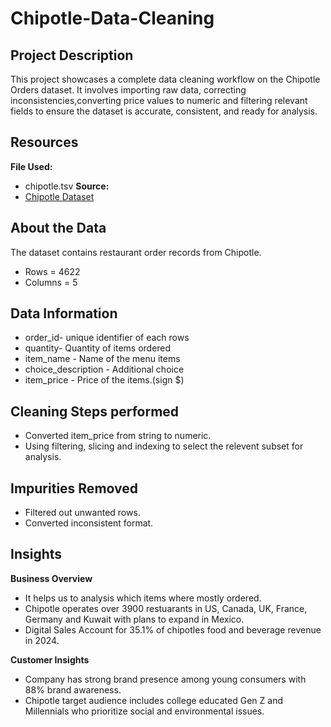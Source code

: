 # Chipotle-Data-Cleaning

## Project Description
This project showcases a complete data cleaning workflow on the Chipotle Orders dataset. It involves importing raw data, correcting inconsistencies,converting price values to numeric and filtering relevant fields to ensure the dataset is accurate, consistent, and ready for analysis.

## Resources
**File Used:**
- chipotle.tsv
**Source:**
- [Chipotle Dataset](https://www.kaggle.com/datasets/andyxie/chipotle)

## About the Data
The dataset contains restaurant order records from Chipotle.
- Rows = 4622
- Columns = 5

## Data Information
- order_id- unique identifier of each rows
- quantity- Quantity of items ordered
- item_name - Name of the menu items
- choice_description - Additional choice
- item_price - Price of the items.(sign $)

## Cleaning Steps performed
- Converted item_price from string to numeric.
- Using filtering, slicing and indexing to select the relevent subset for analysis.

## Impurities Removed
- Filtered out unwanted rows.
- Converted inconsistent format.

## Insights
**Business Overview**
  - It helps us to analysis which items where mostly ordered.
  - Chipotle operates over 3900 restuarants in US, Canada, UK, France, Germany and Kuwait with plans to expand in Mexico.
  - Digital Sales Account for 35.1% of chipotles food and beverage revenue in 2024.

**Customer Insights**
  - Company has strong brand presence among young consumers with 88% brand awareness.
  - Chipotle target audience includes college educated Gen Z and Millennials who prioritize social and environmental issues.
       
